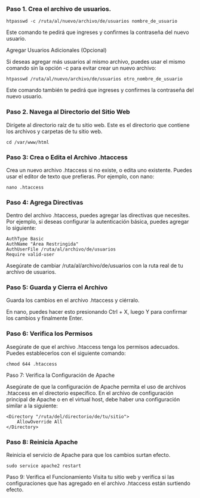 ### Paso 1. Crea el archivo de usuarios.

```
htpasswd -c /ruta/al/nuevo/archivo/de/usuarios nombre_de_usuario
```

Este comando te pedirá que ingreses y confirmes la contraseña del nuevo usuario.

Agregar Usuarios Adicionales (Opcional)

Si deseas agregar más usuarios al mismo archivo, puedes usar el mismo comando sin la opción -c para evitar crear un nuevo archivo:

```
htpasswd /ruta/al/nuevo/archivo/de/usuarios otro_nombre_de_usuario
```

Este comando también te pedirá que ingreses y confirmes la contraseña del nuevo usuario.

### Paso 2. Navega al Directorio del Sitio Web
Dirígete al directorio raíz de tu sitio web. Este es el directorio que contiene los archivos y carpetas de tu sitio web.

```
cd /var/www/html
```

### Paso 3: Crea o Edita el Archivo .htaccess
Crea un nuevo archivo .htaccess si no existe, o edita uno existente. Puedes usar el editor de texto que prefieras. Por ejemplo, con nano:

```
nano .htaccess
```

### Paso 4: Agrega Directivas

Dentro del archivo .htaccess, puedes agregar las directivas que necesites. Por ejemplo, si deseas configurar la autenticación básica, puedes agregar lo siguiente:

```
AuthType Basic
AuthName "Área Restringida"
AuthUserFile /ruta/al/archivo/de/usuarios
Require valid-user
```

Asegúrate de cambiar /ruta/al/archivo/de/usuarios con la ruta real de tu archivo de usuarios.

### Paso 5: Guarda y Cierra el Archivo

Guarda los cambios en el archivo .htaccess y ciérralo.

En nano, puedes hacer esto presionando Ctrl + X, luego Y para confirmar los cambios y finalmente Enter.

### Paso 6: Verifica los Permisos
Asegúrate de que el archivo .htaccess tenga los permisos adecuados. Puedes establecerlos con el siguiente comando:

```
chmod 644 .htaccess
```

Paso 7: Verifica la Configuración de Apache

Asegúrate de que la configuración de Apache permita el uso de archivos .htaccess en el directorio específico. En el archivo de configuración principal de Apache o en el virtual host, debe haber una configuración similar a la siguiente:

```
<Directory "/ruta/del/directorio/de/tu/sitio">
    AllowOverride All
</Directory>
```

### Paso 8: Reinicia Apache
Reinicia el servicio de Apache para que los cambios surtan efecto.

```
sudo service apache2 restart
```

Paso 9: Verifica el Funcionamiento
Visita tu sitio web y verifica si las configuraciones que has agregado en el archivo .htaccess están surtiendo efecto.
